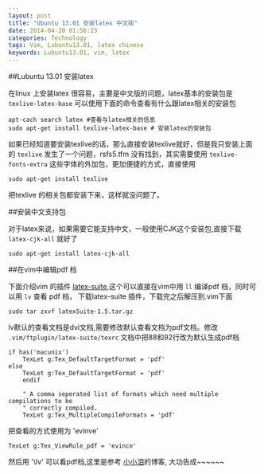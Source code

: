```yaml
---
layout: post
title: "Ubuntu 13.01 安装latex 中文版"
date: 2014-04-20 01:56:23
categories: Technology
tags: Vim, Lubuntu13.01, latex chinese
keywords: Lubuntu13.01, vim, latex
---
```


##Lubuntu 13.01 安装latex

在linux 上安装latex 很容易，主要是中文版的问题，latex基本的安装包是 `texlive-latex-base` 可以使用下面的命令查看有什么跟latex相关的安装包

    apt-cach search latex #查看与latex相关的信息
    sudo apt-get install texlive-latex-base # 安装latex的安装包


如果已经知道要安装texlive的话，那么直接安装texlive就好，但是我只安装上面的 `texlive` 发生了一个问题，rsfs5.tfm 没有找到，其实需要使用 `texlive-fonts-extra` 这些字体的外加包，更加便捷的方式，直接使用

```
sudo apt-get install texlive
```

把texlive 的相关包都安装下来，这样就没问题了。

##安装中文支持包

对于latex来说，如果需要它能支持中文，一般使用CJK这个安装包,直接下载 `latex-cjk-all` 就好了

```
sudo apt-get install latex-cjk-all
```

##在vim中编辑pdf 档

下面介绍vim 的插件 [latex\-suite][latex],这个可以直接在vim中用 `ll` 编译pdf 档，同时可以用 `lv` 查看 pdf 档， 下载latex-suite 插件，下载完之后解压到.vim下面

```
sudo tar zxvf latexSuite-1.5.tar.gz
```

lv默认的查看文档是dvi文档,需要修改默认查看文档为pdf文档。修改 `.vim/ftplugin/latex-suite/texrc` 文档中把88和92行改为默认生成pdf档

    if has('macunix')
        TexLet g:Tex_DefaultTargetFormat = 'pdf'
    else
        TexLet g:Tex_DefaultTargetFormat = 'pdf'
        endif

        " A comma seperated list of formats which need multiple compilations to be
        " correctly compiled.
        TexLet g:Tex_MultipleCompileFormats = 'pdf'

把查看的方式使用为 'evinve'

    TexLet g:Tex_ViewRule_pdf = 'evince'

然后用 '\lv' 可以看pdf档,这里是参考 [小小泪][xiaoxiao]的博客, 大功告成~~~~~~

[latex]: http://www.vim.org/scripts/script.php?script_id=475 "latex-suite"
[xiaoxiao]: https://lttt.blog.ustc.edu.cn
